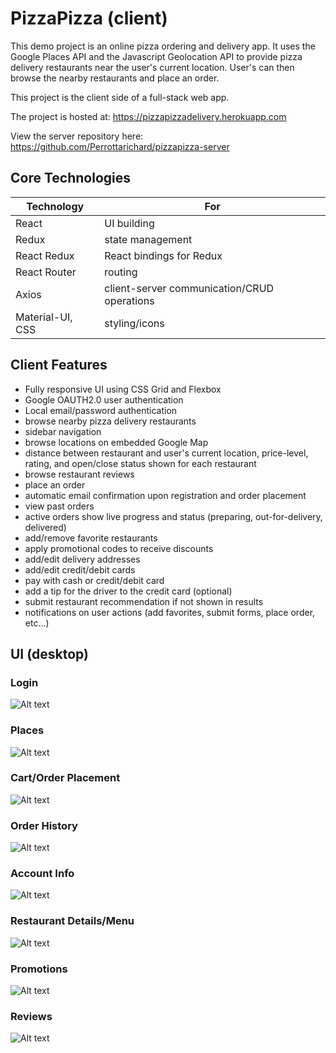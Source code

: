 # PizzaPizza (client)

This demo project is an online pizza ordering and delivery app. It uses the Google Places API and the Javascript Geolocation API to provide pizza delivery restaurants near the user's current location.  User's can then browse the nearby restaurants and place an order.

This project is the client side of a full-stack web app.

The project is hosted at:
https://pizzapizzadelivery.herokuapp.com

View the server repository here: 
https://github.com/Perrottarichard/pizzapizza-server

## Core Technologies
| Technology  | For |
| ------------| -------|
| React | UI building|
| Redux | state management |
| React Redux | React bindings for Redux |
| React Router | routing |
| Axios | client-server communication/CRUD operations | 
| Material-UI, CSS | styling/icons |

## Client Features
* Fully responsive UI using CSS Grid and Flexbox
* Google OAUTH2.0 user authentication
* Local email/password authentication
* browse nearby pizza delivery restaurants
* sidebar navigation
* browse locations on embedded Google Map
* distance between restaurant and user's current location, price-level, rating, and open/close status shown for each restaurant
* browse restaurant reviews
* place an order
* automatic email confirmation upon registration and order placement
* view past orders
* active orders show live progress and status (preparing, out-for-delivery, delivered)
* add/remove favorite restaurants
* apply promotional codes to receive discounts
* add/edit delivery addresses
* add/edit credit/debit cards
* pay with cash or credit/debit card
* add a tip for the driver to the credit card (optional)
* submit restaurant recommendation if not shown in results
* notifications on user actions (add favorites, submit forms, place order, etc...)




## UI (desktop)
### Login
![Alt text](https://raw.github.com/perrottarichard/pizzapizza-client/master/uiscreenshots/PPLogin.png)

### Places
![Alt text](https://raw.github.com/perrottarichard/pizzapizza-client/master/uiscreenshots/PPplaces.png)

### Cart/Order Placement
![Alt text](https://raw.github.com/perrottarichard/pizzapizza-client/master/uiscreenshots/PPCart.png)

### Order History
![Alt text](https://raw.github.com/perrottarichard/pizzapizza-client/master/uiscreenshots/PPOrders.png)

### Account Info
![Alt text](https://raw.github.com/perrottarichard/pizzapizza-client/master/uiscreenshots/PPAccount.png)

### Restaurant Details/Menu
![Alt text](https://raw.github.com/perrottarichard/pizzapizza-client/master/uiscreenshots/PPmenu.png)

### Promotions
![Alt text](https://raw.github.com/perrottarichard/pizzapizza-client/master/uiscreenshots/PPpromos.png)

### Reviews
![Alt text](https://raw.github.com/perrottarichard/pizzapizza-client/master/uiscreenshots/PPreviews.png)
